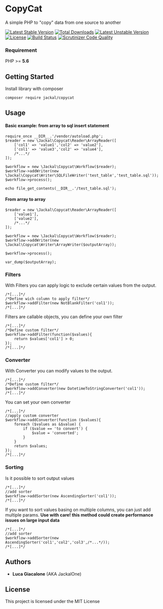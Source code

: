 # CopyCat
A simple PHP to "copy" data from one source to another

[![Latest Stable Version](https://poser.pugx.org/jackal/copycat/v/stable)](https://packagist.org/packages/jackal/copycat)
[![Total Downloads](https://poser.pugx.org/jackal/copycat/downloads)](https://packagist.org/packages/jackal/copycat)
[![Latest Unstable Version](https://poser.pugx.org/jackal/copycat/v/unstable)](https://packagist.org/packages/jackal/copycat)
[![License](https://poser.pugx.org/jackal/copycat/license)](https://packagist.org/packages/jackal/copycat)
[![Build Status](https://travis-ci.org/lucajackal85/BinLocator.svg?branch=master)](https://travis-ci.org/lucajackal85/BinLocator)
[![Scrutinizer Code Quality](https://scrutinizer-ci.com/g/lucajackal85/Copycat/badges/quality-score.png?b=master)](https://scrutinizer-ci.com/g/lucajackal85/Copycat/?branch=master)

### Requirement
PHP >= **5.6**

## Getting Started
Install library with composer
```
composer require jackal/copycat
```
## Usage
#### Basic example: from array to sql insert statement
```
require_once __DIR__.'/vendor/autoload.php';
$reader = new \Jackal\Copycat\Reader\ArrayReader([
    ['col1' => 'value1','col2' => 'value2'],
    ['col1' => 'value3','col2' => 'value4'],
    /*...*/
]);

$workflow = new \Jackal\Copycat\Workflow($reader);
$workflow->addWriter(new \Jackal\Copycat\Writer\SQLFileWriter('test_table','test_table.sql'));
$workflow->process();

echo file_get_contents(__DIR__.'/test_table.sql');
```
#### From array to array
```
$reader = new \Jackal\Copycat\Reader\ArrayReader([
    ['value1'],
    ['value2'],
    /*...*/
]);

$workflow = new \Jackal\Copycat\Workflow($reader);
$workflow->addWriter(new \Jackal\Copycat\Writer\ArrayWriter($outputArray));

$workflow->process();

var_dump($outputArray);

```
### Filters
With Filters you can apply logic to exclude certain values from the output.
```
/*[...]*/
/*Define wich column to apply filter*/
$workflow->addFilter(new NotBlankFilter('col1'));
/*[...]*/
```
Filters are callable objects, you can define your own filter
```
/*[...]*/
/*Define custom filter*/
$workflow->addFilter(function($values){
    return $values['col1'] > 0;
});
/*[...]*/
```
### Converter
With Converter you can modify values to the output.
```
/*[...]*/
/*Define custom filter*/
$workflow->addConverter(new DatetimeToStringConverter('col1'));
/*[...]*/
```
You can set your own converter
```
/*[...]*/
//apply custom converter
$workflow->addConverter(function ($values){
    foreach ($values as &$value) {
        if ($value == 'to convert') {
            $value = 'converted';
        }
    }
    return $values;
});
/*[...]*/
```
### Sorting
Is it possible to sort output values
```
/*[...]*/
//add sorter
$workflow->addSorter(new AscendingSorter('col1'));
/*[...]*/
```
If you want to sort values basing on multiple columns, you can just add multiple params.
**Use with care! this method could create performance issues on large input data**
```
/*[...]*/
//add sorter
$workflow->addSorter(new AscendingSorter('col1','col2','col3',/*...*/));
/*[...]*/
```
## Authors
* **Luca Giacalone** (AKA JackalOne)

## License
This project is licensed under the MIT License
